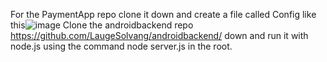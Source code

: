 For the PaymentApp repo clone it down and create a file called Config like this![image](https://github.com/LaugeSolvang/PaymentApp/assets/91209471/e53882c9-bffc-4464-8967-593978a46dd4)
Clone the androidbackend repo https://github.com/LaugeSolvang/androidbackend/ down and run it with node.js using the command node server.js in the root.
